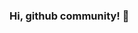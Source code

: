### Hi, github community! 👋

<!--
**fed-github/fed-github** is a ✨ _special_ ✨ repository because its `README.md` (this file) appears on your GitHub profile.




- 🌱 I’m currently learning front end developing
- 👯 I am open to communication with everyone in order to succeed in the "it" field
- 🤔 I’m looking for help with ...
- 💬 Ask me about ...
- 📫 How to reach me: ...
- 😄 Pronouns: ...
- ⚡ Fun fact: ...
-->
